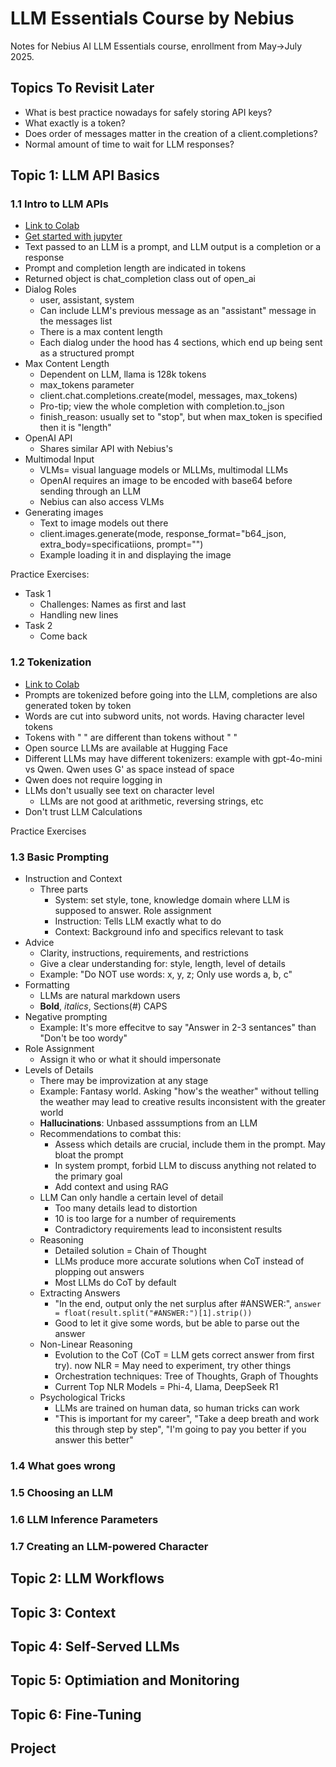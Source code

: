 # LLM Essentials Course by Nebius

Notes for Nebius AI LLM Essentials course, enrollment from May->July 2025.

## Topics To Revisit Later

* What is best practice nowadays for safely storing API keys?
* What exactly is a token?
* Does order of messages matter in the creation of a client.completions?
* Normal amount of time to wait for LLM responses?

## Topic 1: LLM API Basics

### 1.1 Intro to LLM APIs

* [Link to Colab](https://colab.research.google.com/github/Nebius-Academy/LLM-Engineering-Essentials/blob/main/topic1/1.1_intro_to_llm_apis.ipynb)
* [Get started with jupyter](https://code.visualstudio.com/docs/datascience/jupyter-notebooks)
* Text passed to an LLM is a prompt, and LLM output is a completion or a response
* Prompt and completion length are indicated in tokens
* Returned object is chat_completion class out of open_ai
* Dialog Roles
  * user, assistant, system
  * Can include LLM's previous message as an "assistant" message in the messages list
  * There is a max content length
  * Each dialog under the hood has 4 sections, which end up being sent as a structured prompt
* Max Content Length
  * Dependent on LLM, llama is 128k tokens
  * max_tokens parameter
  * client.chat.completions.create(model, messages, max_tokens)
  * Pro-tip; view the whole completion with completion.to_json
  * finish_reason: usually set to "stop", but when max_token is specified then it is "length"
* OpenAI API
  * Shares similar API with Nebius's
* Multimodal Input
  * VLMs= visual language models or MLLMs, multimodal LLMs
  * OpenAI requires an image to be encoded with base64 before sending through an LLM
  * Nebius can also access VLMs
* Generating images
  * Text to image models out there
  * client.images.generate(mode, response_format="b64_json, extra_body=specificatiions, prompt="")
  * Example loading it in and displaying the image

Practice Exercises:

* Task 1
  * Challenges: Names as first and last
  * Handling new lines
* Task 2
  * Come back

### 1.2 Tokenization

* [Link to Colab](https://github.com/Nebius-Academy/LLM-Engineering-Essentials/blob/main/topic1/1.2_tokenization.ipynb) 
* Prompts are tokenized before going into the LLM, completions are also generated token by token
* Words are cut into subword units, not words. Having character level tokens
* Tokens with " " are different than tokens without " "
* Open source LLMs are available at Hugging Face
* Different LLMs may have different tokenizers: example with gpt-4o-mini vs Qwen. Qwen uses G' as space instead of space
* Qwen does not require logging in
* LLMs don't usually see text on character level
  * LLMs are not good at arithmetic, reversing strings, etc
* Don't trust LLM Calculations

Practice Exercises

### 1.3 Basic Prompting

* Instruction and Context
  * Three parts
    * System: set style, tone, knowledge domain where LLM is supposed to answer. Role assignment
    * Instruction: Tells LLM exactly what to do
    * Context: Background info and specifics relevant to task
* Advice
  * Clarity, instructions, requirements, and restrictions
  * Give a clear understanding for: style, length, level of details
  * Example: "Do NOT use words: x, y, z; Only use words a, b, c"
* Formatting
  * LLMs are natural markdown users
  * **Bold**, *italics*, Sections(#) CAPS
* Negative prompting
  * Example: It's more effecitve to say "Answer in 2-3 sentances" than "Don't be too wordy"
* Role Assignment
  * Assign it who or what it should impersonate
* Levels of Details
  * There may be improvization at any stage
  * Example: Fantasy world. Asking "how's the weather" without telling the weather may lead to creative results inconsistent with the greater world
  * **Hallucinations**: Unbased asssumptions from an LLM
  * Recommendations to combat this:
    * Assess which details are crucial, include them in the prompt. May bloat the prompt
    * In system prompt, forbid LLM to discuss anything not related to the primary goal
    * Add context and using RAG
  * LLM Can only handle a certain level of detail
    * Too many details lead to distortion
    * 10 is too large for a number of requirements
    * Contradictory requirements lead to inconsistent results
  * Reasoning
    * Detailed solution = Chain of Thought
    * LLMs produce more accurate solutions when CoT instead of plopping out answers
    * Most LLMs do CoT by default
  * Extracting Answers
    * "In the end, output only the net surplus after #ANSWER:", `answer = float(result.split("#ANSWER:")[1].strip())`
    * Good to let it give some words, but be able to parse out the answer
  * Non-Linear Reasoning
    * Evolution to the CoT (CoT = LLM gets correct answer from first try). now NLR = May need to experiment, try other things
    * Orchestration techniques: Tree of Thoughts, Graph of Thoughts
    * Current Top NLR Models = Phi-4, Llama, DeepSeek R1
  * Psychological Tricks
    * LLMs are trained on human data, so human tricks can work
    * "This is important for my career", "Take a deep breath and work this through step by step", "I'm going to pay you better if you answer this better"

### 1.4 What goes wrong

### 1.5 Choosing an LLM

### 1.6 LLM Inference Parameters

### 1.7 Creating an LLM-powered Character

## Topic 2: LLM Workflows

## Topic 3: Context

## Topic 4: Self-Served LLMs

## Topic 5: Optimiation and Monitoring

## Topic 6: Fine-Tuning

## Project